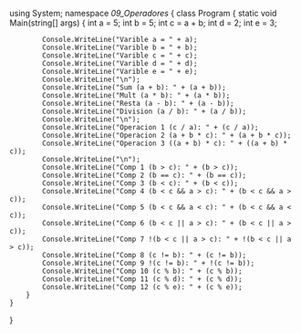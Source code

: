 using System;
namespace _09_Operadores_
{
    class Program
    {
        static void Main(string[] args)
        {
            int a = 5;
            int b = 5;
            int c = a + b;
            int d = 2;
            int e = 3;

            Console.WriteLine("Varible a = " + a);
            Console.WriteLine("Varible b = " + b);
            Console.WriteLine("Varible c = " + c);
            Console.WriteLine("Varible d = " + d);
            Console.WriteLine("Varible e = " + e);
            Console.WriteLine("\n");
            Console.WriteLine("Sum (a + b): " + (a + b));
            Console.WriteLine("Mult (a * b): " + (a * b));
            Console.WriteLine("Resta (a - b): " + (a - b));
            Console.WriteLine("Division (a / b): " + (a / b));
            Console.WriteLine("\n");
            Console.WriteLine("Operacion 1 (c / a): " + (c / a));
            Console.WriteLine("Operacion 2 (a + b * c): " + (a + b * c));
            Console.WriteLine("Operacion 3 ((a + b) * c): " + ((a + b) * c));
            Console.WriteLine("\n");
            Console.WriteLine("Comp 1 (b > c): " + (b > c));
            Console.WriteLine("Comp 2 (b == c): " + (b == c));
            Console.WriteLine("Comp 3 (b < c): " + (b < c));
            Console.WriteLine("Comp 4 (b < c && a > c): " + (b < c && a > c));
            Console.WriteLine("Comp 5 (b < c && a < c): " + (b < c && a < c));
            Console.WriteLine("Comp 6 (b < c || a > c): " + (b < c || a > c));
            Console.WriteLine("Comp 7 !(b < c || a > c): " + !(b < c || a > c));
            Console.WriteLine("Comp 8 (c != b): " + (c != b));
            Console.WriteLine("Comp 9 !(c != b): " + !(c != b));
            Console.WriteLine("Comp 10 (c % b): " + (c % b));
            Console.WriteLine("Comp 11 (c % d): " + (c % d));
            Console.WriteLine("Comp 12 (c % e): " + (c % e));
        }
    }
}